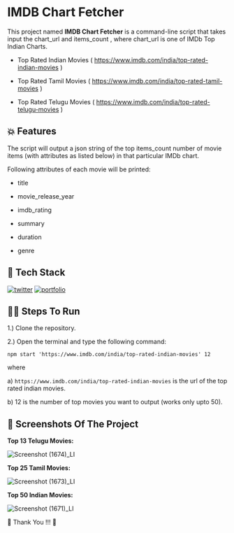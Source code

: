 # IMDB Chart Fetcher



This project named **IMDB Chart Fetcher** is a command-line script that takes input the chart_url and items_count , where  chart_url is one of IMDb Top Indian Charts.


- Top Rated Indian Movies ( https://www.imdb.com/india/top-rated-indian-movies ) 

- Top Rated Tamil Movies ( https://www.imdb.com/india/top-rated-tamil-movies )  

- Top Rated Telugu Movies ( https://www.imdb.com/india/top-rated-telugu-movies ) 



## 💥 Features

The script will output a json string of the top items_count number of movie items (with  attributes as listed below) in that particular IMDb chart. 

Following attributes of each movie will be printed: 

- title  

- movie_release_year  

- imdb_rating  

- summary  

- duration  

- genre




## 📌 Tech Stack

[![twitter](https://img.shields.io/badge/JavaScript-323330?style=for-the-badge&logo=javascript&logoColor=F7DF1E)](https://twitter.com/)
[![portfolio](https://img.shields.io/badge/Node.js-43853D?style=for-the-badge&logo=node.js&logoColor=white)](https://katherineoelsner.com/)



## 👨‍💻 Steps To Run

1.) Clone the repository.

2.) Open the terminal and type the following command:


```
npm start 'https://www.imdb.com/india/top-rated-indian-movies' 12
```

where 

a) ```https://www.imdb.com/india/top-rated-indian-movies``` is the url of the top rated indian movies.

b) 12 is the number of top movies you want to output (works only upto 50).



## 📸 Screenshots Of The Project

**Top 13 Telugu Movies:**

![Screenshot (1674)_LI](https://user-images.githubusercontent.com/55338588/156371930-32df75da-92af-476e-aae1-fa3acca91832.jpg)


**Top 25 Tamil Movies:**

![Screenshot (1673)_LI](https://user-images.githubusercontent.com/55338588/156372028-38c9beff-7eff-4907-a1bf-fe4353fb5c3c.jpg)


**Top 50 Indian Movies:**

![Screenshot (1671)_LI](https://user-images.githubusercontent.com/55338588/156372072-45f8b59c-6e85-4112-b730-ae6f3ac0e7d7.jpg)



💙 Thank You !!! 💙

